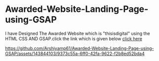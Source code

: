 
# Awarded-Website-Landing-Page-using-GSAP

I have Designed The Awarded Website which is "thisisdigital" using the HTML CSS AND GSAP.click the link which is given below
[click here ](https://gsap-website-animations.netlify.app/)


https://github.com/Arshiyamp61/Awarded-Website-Landing-Page-using-GSAP/assets/143844103/9373c55a-6ff0-42fa-9622-f2b8ed52bda4


